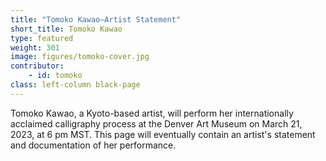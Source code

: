 ```yaml
---
title: "Tomoko Kawao—Artist Statement"
short_title: Tomoko Kawao
type: featured
weight: 301
image: figures/tomoko-cover.jpg
contributor:
    - id: tomoko
class: left-column black-page
---
```


Tomoko Kawao, a Kyoto-based artist, will perform her internationally acclaimed calligraphy process at the Denver Art Museum on March 21, 2023, at 6 pm MST. This page will eventually contain an artist's statement and documentation of her performance. 